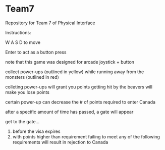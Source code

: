 # Team7
Repository for Team 7 of Physical Interface

Instructions:

W A S D   to move

Enter   to act as a button press

note that this game was designed for arcade joystick + button

collect power-ups (outlined in yellow) while running away from the monsters (outlined in red)

colleting power-ups will grant you points
getting hit by the beavers will make you lose points

certain power-up can decrease the # of points required to enter Canada

after a specific amount of time has passed, a gate will appear

get to the gate...
1. before the visa expires
2. with points higher than requirement
failing to meet any of the following requirements will result in rejection to Canada
